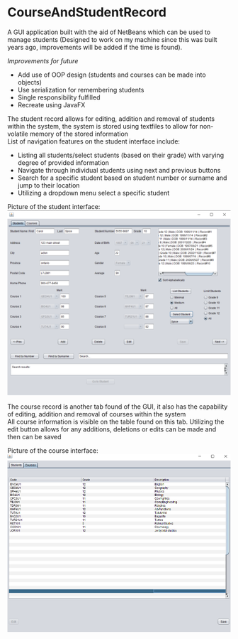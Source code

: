 # CourseAndStudentRecord
A GUI application built with the aid of NetBeans which can be used to manage students (Designed to work on my machine since this was built years ago, improvements will be added if the time is found). 

*Improvements for future*
 - Add use of OOP design (students and courses can be made into objects)
 - Use serialization for remembering students
 - Single responsibility fulfilled
 - Recreate using JavaFX
  
The student record allows for editing, addition and removal of students within the system, the system is stored using textfiles to allow for non-volatile memory of the stored information  
List of navigation features on the student interface include:  
 - Listing all students/select students (based on their grade) with varying degree of provided information  
 - Navigate through individual students using next and previous buttons  
 - Search for a specific student based on student number or surname and jump to their location  
 - Utilizing a dropdown menu select a specific student  
  
Picture of the student interface:  
![alt text](https://github.com/jeremycross/CourseAndStudentRecord/blob/master/studentInterface.PNG)  

The course record is another tab found of the GUI, it also has the capability of editing, addition and removal of courses within the system  
All course information is visible on the table found on this tab. Utilizing the edit button allows for any additions, deletions or edits can be made and then can be saved  
  
Picture of the course interface:  
![alt text](https://github.com/jeremycross/CourseAndStudentRecord/blob/master/courseInterface.PNG)  
